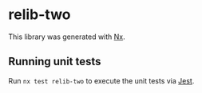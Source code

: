 # relib-two

This library was generated with [Nx](https://nx.dev).

## Running unit tests

Run `nx test relib-two` to execute the unit tests via [Jest](https://jestjs.io).
